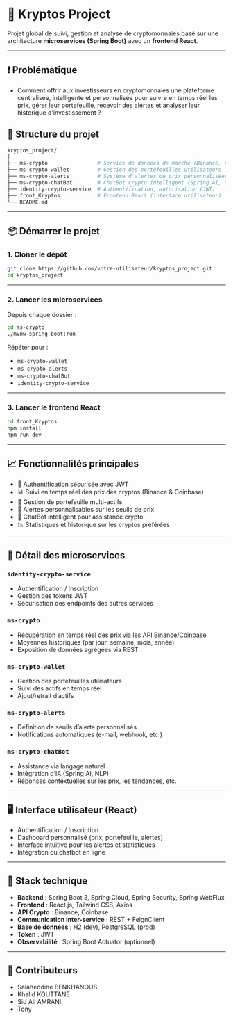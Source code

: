 # 💸 Kryptos Project

Projet global de suivi, gestion et analyse de cryptomonnaies basé sur une architecture **microservices (Spring Boot)** avec un **frontend React**.

---
## ❗ Problématique

- Comment offrir aux investisseurs en cryptomonnaies une plateforme centralisée, intelligente et personnalisée pour suivre en temps réel les prix, gérer leur portefeuille, recevoir des alertes et analyser leur historique d'investissement ?

## 🧱 Structure du projet

```bash
kryptos_project/
│
├── ms-crypto                # Service de données de marché (Binance, Coinbase)
├── ms-crypto-wallet         # Gestion des portefeuilles utilisateurs
├── ms-crypto-alerts         # Système d'alertes de prix personnalisées
├── ms-crypto-chatBot        # ChatBot crypto intelligent (Spring AI, NLP)
├── identity-crypto-service  # Authentification, autorisation (JWT)
├── front_Kryptos            # Frontend React (interface utilisateur)
└── README.md
```

---

## 📦 Démarrer le projet

### 1. Cloner le dépôt

```bash
git clone https://github.com/votre-utilisateur/kryptos_project.git
cd kryptos_project
```

---

### 2. Lancer les microservices

Depuis chaque dossier :

```bash
cd ms-crypto
./mvnw spring-boot:run
```

Répéter pour :
- `ms-crypto-wallet`
- `ms-crypto-alerts`
- `ms-crypto-chatBot`
- `identity-crypto-service`

---

### 3. Lancer le frontend React

```bash
cd front_Kryptos
npm install
npm run dev
```

---

## 📈 Fonctionnalités principales

- 🔐 Authentification sécurisée avec JWT
- 📊 Suivi en temps réel des prix des cryptos (Binance & Coinbase)
- 📁 Gestion de portefeuille multi-actifs
- 🔔 Alertes personnalisables sur les seuils de prix
- 🤖 ChatBot intelligent pour assistance crypto
- 📉 Statistiques et historique sur les cryptos préférées

---

## 🧩 Détail des microservices

### `identity-crypto-service`
- Authentification / Inscription
- Gestion des tokens JWT
- Sécurisation des endpoints des autres services

### `ms-crypto`
- Récupération en temps réel des prix via les API Binance/Coinbase
- Moyennes historiques (par jour, semaine, mois, année)
- Exposition de données agrégées via REST

### `ms-crypto-wallet`
- Gestion des portefeuilles utilisateurs
- Suivi des actifs en temps réel
- Ajout/retrait d’actifs

### `ms-crypto-alerts`
- Définition de seuils d’alerte personnalisés
- Notifications automatiques (e-mail, webhook, etc.)

### `ms-crypto-chatBot`
- Assistance via langage naturel
- Intégration d’IA (Spring AI, NLP)
- Réponses contextuelles sur les prix, les tendances, etc.

---

## 🖥️ Interface utilisateur (React)

- Authentification / Inscription
- Dashboard personnalisé (prix, portefeuille, alertes)
- Interface intuitive pour les alertes et statistiques
- Intégration du chatbot en ligne

---

## 🚀 Stack technique

- **Backend** : Spring Boot 3, Spring Cloud, Spring Security, Spring WebFlux
- **Frontend** : React.js, Tailwind CSS, Axios
- **API Crypto** : Binance, Coinbase
- **Communication inter-service** : REST + FeignClient
- **Base de données** : H2 (dev), PostgreSQL (prod)
- **Token** : JWT
- **Observabilité** : Spring Boot Actuator (optionnel)

---

## 👥 Contributeurs

- Salaheddine BENKHANOUS  
- Khalid KOUTTANE  
- Sid Ali AMRANI  
- Tony
